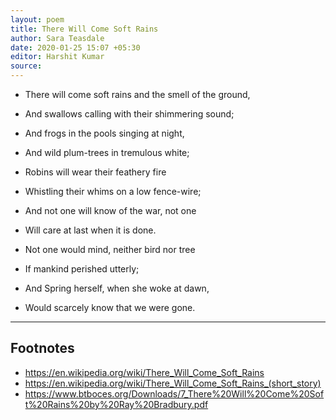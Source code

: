 ```yaml
---
layout: poem
title: There Will Come Soft Rains
author: Sara Teasdale
date: 2020-01-25 15:07 +05:30
editor: Harshit Kumar
source: 
---
```


- There will come soft rains and the smell of the ground,
- And swallows calling with their shimmering sound;

- And frogs in the pools singing at night,
- And wild plum-trees in tremulous white;

- Robins will wear their feathery fire
- Whistling their whims on a low fence-wire;

- And not one will know of the war, not one
- Will care at last when it is done.

- Not one would mind, neither bird nor tree
- If mankind perished utterly;

- And Spring herself, when she woke at dawn,
- Would scarcely know that we were gone.

---

## Footnotes

* https://en.wikipedia.org/wiki/There_Will_Come_Soft_Rains
* https://en.wikipedia.org/wiki/There_Will_Come_Soft_Rains_(short_story)
* https://www.btboces.org/Downloads/7_There%20Will%20Come%20Soft%20Rains%20by%20Ray%20Bradbury.pdf
